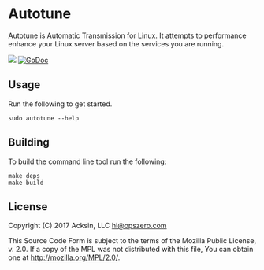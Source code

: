 # Autotune


Autotune is Automatic Transmission for Linux. It attempts to performance
enhance your Linux server based on the services you are running.

<a href="https://travis-ci.org/opszero/autotune"><img src="https://travis-ci.org/opszero/autotune.svg?branch=master" /></a>
<a href="https://godoc.org/github.com/opszero/autotune"><img src="https://godoc.org/github.com/opszero/autotune?status.svg" alt="GoDoc"></a>

## Usage

Run the following to get started.

    sudo autotune --help

## Building

To build the command line tool run the following:

```
make deps
make build
```

## License

Copyright (C) 2017 Acksin, LLC <hi@opszero.com>

This Source Code Form is subject to the terms of the Mozilla Public
License, v. 2.0. If a copy of the MPL was not distributed with this
file, You can obtain one at <http://mozilla.org/MPL/2.0/>.
